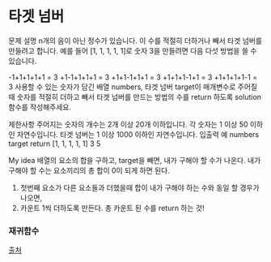 # 타겟 넘버 

문제 설명
n개의 음이 아닌 정수가 있습니다. 이 수를 적절히 더하거나 빼서 타겟 넘버를 만들려고 합니다. 예를 들어 [1, 1, 1, 1, 1]로 숫자 3을 만들려면 다음 다섯 방법을 쓸 수 있습니다.

-1+1+1+1+1 = 3
+1-1+1+1+1 = 3
+1+1-1+1+1 = 3
+1+1+1-1+1 = 3
+1+1+1+1-1 = 3
사용할 수 있는 숫자가 담긴 배열 numbers, 타겟 넘버 target이 매개변수로 주어질 때 숫자를 적절히 더하고 빼서 타겟 넘버를 만드는 방법의 수를 return 하도록 solution 함수를 작성해주세요.

제한사항
주어지는 숫자의 개수는 2개 이상 20개 이하입니다.
각 숫자는 1 이상 50 이하인 자연수입니다.
타겟 넘버는 1 이상 1000 이하인 자연수입니다.
입출력 예
numbers	      target	return
[1, 1, 1, 1, 1]	3	5


My idea
배열의 요소의 합을 구하고, target을 빼면, 내가 구해야 할 수가 나온다.
내가 구해야 할 수는 요소끼리의 총 합이 0이 되게 하면 된다.
1. 첫번째 요소가 다른 요소들과 더했을때 합이 내가 구해야 하는 수와 동일 할 경우가 나오면,  
2. 카운트 1씩 더하도록 만든다.
총 카운트 된 수를 return 하는 것!


### 재귀함수




[출처](https://programmers.co.kr/learn/courses/30/lessons/43165)